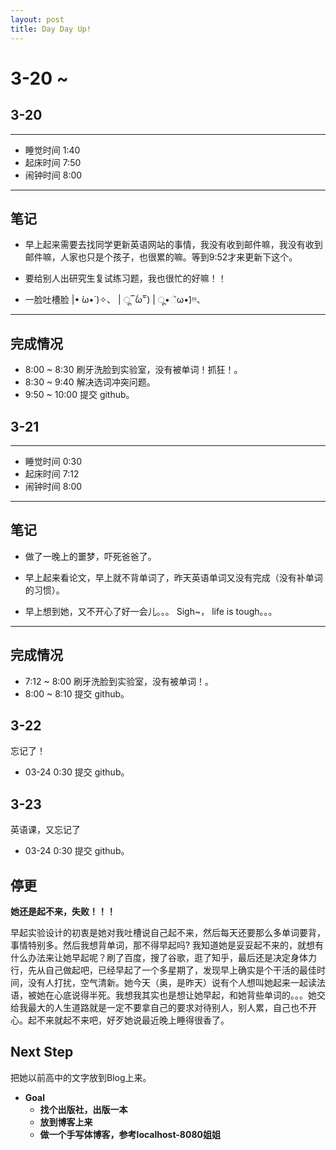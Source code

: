 ```yaml
---
layout: post
title: Day Day Up!
---
```


# 3-20 ~ #

## 3-20 ##

***

- 睡觉时间 1:40
- 起床时间 7:50
- 闹钟时间 8:00

---

## 笔记 ##

- 早上起来需要去找同学更新英语网站的事情，我没有收到邮件嘛，我没有收到邮件嘛，人家也只是个孩子，也很累的嘛。等到9:52才来更新下这个。

- 要给别人出研究生复试练习题，我也很忙的好嘛！！

- 一脸吐槽脸 
|• ̀ω•́ )✧、
| ू‾᷄ω‾᷅) 
| ू•ૅω•́)ᵎᵎᵎ、

---

## 完成情况 ##
- 8:00 ~ 8:30 刷牙洗脸到实验室，没有被单词！抓狂！。
- 8:30 ~ 9:40 解决选词冲突问题。
- 9:50 ~ 10:00 提交 github。


## 3-21 ##

***

- 睡觉时间 0:30
- 起床时间 7:12
- 闹钟时间 8:00

---

## 笔记 ##

- 做了一晚上的噩梦，吓死爸爸了。

- 早上起来看论文，早上就不背单词了，昨天英语单词又没有完成（没有补单词的习惯）。 

- 早上想到她，又不开心了好一会儿。。。 Sigh~， life is tough。。。


---

## 完成情况 ##
- 7:12 ~ 8:00 刷牙洗脸到实验室，没有被单词！。
- 8:00 ~ 8:10 提交 github。

## 3-22 ##
忘记了！
- 03-24 0:30 提交 github。


## 3-23 ##
英语课，又忘记了
- 03-24 0:30 提交 github。


## 停更 ##

**她还是起不来，失败！！！**

早起实验设计的初衷是她对我吐槽说自己起不来，然后每天还要那么多单词要背，事情特别多。然后我想背单词，那不得早起吗? 我知道她是妥妥起不来的，就想有什么办法来让她早起呢？刷了百度，搜了谷歌，逛了知乎，最后还是决定身体力行，先从自己做起吧，已经早起了一个多星期了，发现早上确实是个干活的最佳时间，没有人打扰，空气清新。她今天（奥，是昨天）说有个人想叫她起来一起读法语，被她在心底说得半死。我想我其实也是想让她早起，和她背些单词的。。。她交给我最大的人生道路就是一定不要拿自己的要求对待别人，别人累，自己也不开心。起不来就起不来吧，好歹她说最近晚上睡得很香了。

## Next Step ##

把她以前高中的文字放到Blog上来。

- **Goal**  
   - **找个出版社，出版一本**
   - **放到博客上来**
   - **做一个手写体博客，参考localhost-8080姐姐**
